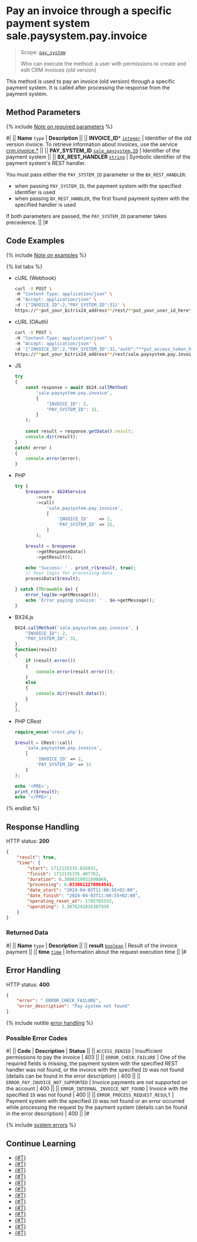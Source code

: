 # Pay an invoice through a specific payment system sale.paysystem.pay.invoice

> Scope: [`pay_system`](../scopes/permissions.md)
>
> Who can execute the method: a user with permissions to create and edit CRM invoices (old version)

This method is used to pay an invoice (old version) through a specific payment system. It is called after processing the response from the payment system.

## Method Parameters

{% include [Note on required parameters](../../_includes/required.md) %}

#|
|| **Name**
`type` | **Description** ||
|| **INVOICE_ID***
[`integer`](../data-types.md) | Identifier of the old version invoice. To retrieve information about invoices, use the service [crm.invoice.*](../crm/outdated/invoice/index.md)
||
|| **PAY_SYSTEM_ID**
[`sale_paysystem.ID`](../sale/data-types.md) | Identifier of the payment system
||
|| **BX_REST_HANDLER**
[`string`](../data-types.md) | Symbolic identifier of the payment system's REST handler.

You must pass either the `PAY_SYSTEM_ID` parameter or the `BX_REST_HANDLER`:
- when passing `PAY_SYSTEM_ID`, the payment system with the specified identifier is used 
- when passing `BX_REST_HANDLER`, the first found payment system with the specified handler is used 

If both parameters are passed, the `PAY_SYSTEM_ID` parameter takes precedence.
||
|#

## Code Examples

{% include [Note on examples](../../_includes/examples.md) %}

{% list tabs %}

- cURL (Webhook)

    ```bash
    curl -X POST \
    -H "Content-Type: application/json" \
    -H "Accept: application/json" \
    -d '{"INVOICE_ID":2,"PAY_SYSTEM_ID":31}' \
    https://**put_your_bitrix24_address**/rest/**put_your_user_id_here**/**put_your_webhook_here**/sale.paysystem.pay.invoice
    ```

- cURL (OAuth)

    ```bash
    curl -X POST \
    -H "Content-Type: application/json" \
    -H "Accept: application/json" \
    -d '{"INVOICE_ID":2,"PAY_SYSTEM_ID":31,"auth":"**put_access_token_here**"}' \
    https://**put_your_bitrix24_address**/rest/sale.paysystem.pay.invoice
    ```

- JS

    ```js
    try
    {
    	const response = await $b24.callMethod(
    		'sale.paysystem.pay.invoice',
    		{
    			"INVOICE_ID": 2,
    			"PAY_SYSTEM_ID": 31,
    		}
    	);
    	
    	const result = response.getData().result;
    	console.dir(result);
    }
    catch( error )
    {
    	console.error(error);
    }
    ```

- PHP

    ```php
    try {
        $response = $b24Service
            ->core
            ->call(
                'sale.paysystem.pay.invoice',
                [
                    'INVOICE_ID'    => 2,
                    'PAY_SYSTEM_ID' => 31,
                ]
            );
    
        $result = $response
            ->getResponseData()
            ->getResult();
    
        echo 'Success: ' . print_r($result, true);
        // Your logic for processing data
        processData($result);
    
    } catch (Throwable $e) {
        error_log($e->getMessage());
        echo 'Error paying invoice: ' . $e->getMessage();
    }
    ```

- BX24.js

    ```js
    BX24.callMethod('sale.paysystem.pay.invoice', {
        "INVOICE_ID": 2,
        "PAY_SYSTEM_ID": 31,
    }, 
    function(result) 
    { 
        if (result.error()) 
        {
            console.error(result.error()); 
        }
        else 
        { 
            console.dir(result.data()); 
        } 
    } 
    );
    ```

- PHP CRest

    ```php
    require_once('crest.php');

    $result = CRest::call(
        'sale.paysystem.pay.invoice',
        [
            'INVOICE_ID' => 2,
            'PAY_SYSTEM_ID' => 31
        ]
    );

    echo '<PRE>';
    print_r($result);
    echo '</PRE>';
    ```

{% endlist %}

## Response Handling

HTTP status: **200**

```json
{
    "result": true,
    "time": {
        "start": 1712135335.026931,
        "finish": 1712135335.407762,
        "duration": 0.3808310031890869,
        "processing": 0.0336611270904541,
        "date_start": "2024-04-03T11:08:55+02:00",
        "date_finish": "2024-04-03T11:08:55+02:00",
        "operating_reset_at": 1705765533,
        "operating": 3.3076241016387939
    }
}
```

### Returned Data

#|
|| **Name**
`type` | **Description** ||
|| **result**
[`boolean`](../data-types.md) | Result of the invoice payment ||
|| **time**
[`time`](../data-types.md) | Information about the request execution time ||
|#

## Error Handling

HTTP status: **400**

```json
{
    "error": " ERROR_CHECK_FAILURE",
    "error_description": "Pay system not found"
}
```

{% include notitle [error handling](../../_includes/error-info.md) %}

### Possible Error Codes

#|
|| **Code** | **Description** | **Status** ||
|| `ACCESS_DENIED` | Insufficient permissions to pay the invoice | 403 ||
|| `ERROR_CHECK_FAILURE` | One of the required fields is missing, the payment system with the specified REST handler was not found, or the invoice with the specified `ID` was not found (details can be found in the error description) | 400 ||
|| `ERROR_PAY_INVOICE_NOT_SUPPORTED` | Invoice payments are not supported on the account | 400 ||
|| `ERROR_INTERNAL_INVOICE_NOT_FOUND` | Invoice with the specified `ID` was not found | 400 ||
|| `ERROR_PROCESS_REQUEST_RESULT` | Payment system with the specified `ID` was not found or an error occurred while processing the request by the payment system (details can be found in the error description) | 400 ||
|#

{% include [system errors](../../_includes/system-errors.md) %}

## Continue Learning

- [{#T}](./sale-pay-system-handler-add.md)
- [{#T}](./sale-pay-system-handler-update.md)
- [{#T}](./sale-pay-system-handler-list.md)
- [{#T}](./sale-pay-system-handler-delete.md)
- [{#T}](./sale-pay-system-add.md)
- [{#T}](./sale-pay-system-update.md)
- [{#T}](./sale-pay-system-list.md)
- [{#T}](./sale-pay-system-delete.md)
- [{#T}](./sale-pay-system-settings-get.md)
- [{#T}](./sale-pay-system-settings-update.md)
- [{#T}](./sale-pay-system-pay-payment.md)
- [{#T}](./sale-pay-system-settings-payment-get.md)
- [{#T}](./sale-pay-system-settings-invoice-get.md)